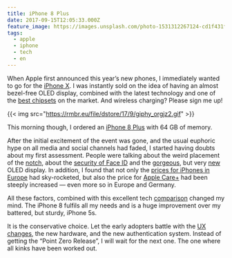 ```yaml
---
title: iPhone 8 Plus
date: 2017-09-15T12:05:33.000Z
feature_image: https://images.unsplash.com/photo-1531312267124-cd1f431feb1e?ixlib=rb-0.3.5&q=80&fm=jpg&crop=entropy&cs=tinysrgb&w=1080&fit=max&ixid=eyJhcHBfaWQiOjExNzczfQ&s=92a8bd465d96124b333acde13af758d6
tags:
  - apple
  - iphone
  - tech
  - en
---
```


When Apple first announced this year’s new phones, I immediately wanted to go for the [iPhone X](https://www.apple.com/iphone-x/). I was instantly sold on the idea of having an almost bezel-free OLED display, combined with the latest technology and one of the [best chipsets](http://www.androidauthority.com/apple-a10-fusion-chip-performance-723918/) on the market. And wireless charging? Please sign me up!

{{< img src="https://rmbr.eu/file/dstore/17/9/giphy_orgjz2.gif" >}}

This morning though, I ordered an [iPhone 8 Plus](https://www.apple.com/iphone-8/) with 64 GB of memory.

After the initial excitement of the event was gone, and the usual euphoric hype on all media and social channels had faded, I started having doubts about my first assessment. People were talking about the weird placement of the [notch](https://www.theverge.com/2017/9/14/16306298/apple-iphone-x-screen-notch), about the [security of Face ID](https://www.troyhunt.com/face-id-touch-id-pins-no-id-and-pragmatic-security/) and the [gorgeous](https://arstechnica.com/gadgets/2017/09/hands-on-with-the-iphone-x-oled-and-hdr-outshine-everything-else/), but very [new](http://bgr.com/2017/09/11/iphone-x-specs-oled-display-burn-in/) OLED display. In addition, I found that not only the [prices for iPhones in Europe](http://mashable.com/2017/09/13/iphone-x-prices-europe/#TVu8ojmZFOqD) had sky-rocketed, but also the price for [Apple Care+](https://www.theverge.com/circuitbreaker/2017/9/12/16297886/applecare-plus-iphone-x-199-price-increase) had been steeply increased — even more so in Europe and Germany.

All these factors, combined with this excellent tech [comparison](https://www.macrumors.com/guide/iphone-x-vs-iphone-8-vs-8-plus-tech-specs/) changed my mind. The iPhone 8 fulfils all my needs and is a huge improvement over my battered, but sturdy, iPhone 5s.

It is the conservative choice. Let the early adopters battle with the [UX changes](https://www.forbes.com/sites/marcochiappetta/2017/09/14/the-iphone-x-is-going-to-alienate-long-time-iphone-users-and-apple-purists/#19db472a437e), the new hardware, and the new authentication system. Instead of getting the “Point Zero Release”, I will wait for the next one. The one where all kinks have been worked out.
